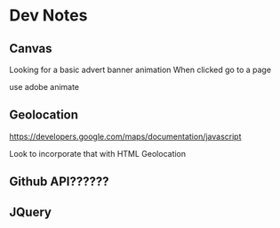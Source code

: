 # Dev Notes

## Canvas
Looking for a basic advert banner animation
When clicked go to a page

use adobe animate

## Geolocation
https://developers.google.com/maps/documentation/javascript

Look to incorporate that with HTML Geolocation

## Github API??????


## JQuery
